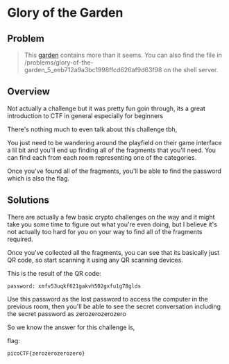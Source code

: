 # Glory of the Garden

## Problem
> This [garden](https://2019shell1.picoctf.com/static/6b58b3859f377f1cf4cabb0188d35e5c/garden.jpg) contains more than it seems. You can also find the file in /problems/glory-of-the-garden_5_eeb712a9a3bc1998ffcd626af9d63f98 on the shell server.

## Overview

Not actually a challenge but it was pretty fun goin through, its a great introduction to CTF in general especially for beginners

There's nothing much to even talk about this challenge tbh, 

You just need to be wandering around the playfield on their game interface a lil bit and you'll end up finding all of the fragments that you'll need. You can find each from each room representing one of the categories.

Once you've found all of the fragments, you'll be able to find the password which is also the flag.

## Solutions

There are actually a few basic crypto challenges on the way and it might take you some time to figure out what you're even doing, but I believe it's not actually too hard for you on your way to find all of the fragments required.

Once you've collected all the fragments, you can see that its basically just QR code, so start scanning it using any QR scanning devices.

This is the result of the QR code:
```
password: xmfv53uqkf621gakvh502gxfu1g78glds
```

Use this password as the lost password to access the computer in the previous room, then you'll be able to see the secret conversation including the secret password as zerozerozerozero

So we know the answer for this challenge is,

flag:
```
picoCTF{zerozerozerozero}
```
